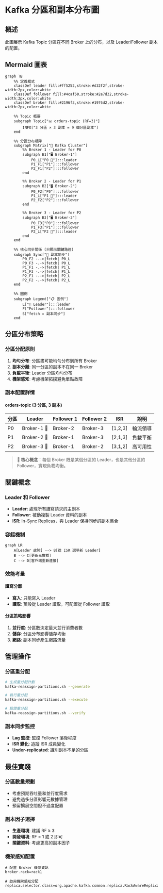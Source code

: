# Kafka 分區和副本分布圖

## 概述
此圖展示 Kafka Topic 分區在不同 Broker 上的分布，以及 Leader/Follower 副本的配置。

## Mermaid 圖表

```mermaid
graph TB
    %% 定義樣式
    classDef leader fill:#ff5252,stroke:#d32f2f,stroke-width:2px,color:white
    classDef follower fill:#4caf50,stroke:#2e7d32,stroke-width:2px,color:white
    classDef broker fill:#2196f3,stroke:#1976d2,stroke-width:2px,color:white

    %% Topic 概要
    subgraph Topic["📊 orders-topic (RF=3)"]
        INFO["3 分區 × 3 副本 = 9 個分區副本"]
    end

    %% 分區分布矩陣
    subgraph Matrix["🏢 Kafka Cluster"]
        %% Broker 1 - Leader for P0
        subgraph B1["🖥️ Broker-1"]
            P0_L["P0 🔴"]:::leader
            P1_F1["P1"]:::follower
            P2_F1["P2"]:::follower
        end

        %% Broker 2 - Leader for P1  
        subgraph B2["🖥️ Broker-2"]
            P0_F2["P0"]:::follower
            P1_L["P1 🔴"]:::leader
            P2_F2["P2"]:::follower
        end

        %% Broker 3 - Leader for P2
        subgraph B3["🖥️ Broker-3"]
            P0_F3["P0"]:::follower
            P1_F3["P1"]:::follower  
            P2_L["P2 🔴"]:::leader
        end
    end

    %% 核心同步關係 (只顯示關鍵路徑)
    subgraph Sync["🔄 副本同步"]
        P0_F2 -.->|fetch| P0_L
        P0_F3 -.->|fetch| P0_L
        P1_F1 -.->|fetch| P1_L
        P1_F3 -.->|fetch| P1_L
        P2_F1 -.->|fetch| P2_L
        P2_F2 -.->|fetch| P2_L
    end

    %% 圖例
    subgraph Legend["📋 圖例"]
        L["🔴 Leader"]:::leader
        F["Follower"]:::follower
        S["fetch = 副本同步"]
    end
```

## 分區分布策略

### 分區分配原則
1. **均勻分布**: 分區盡可能均勻分布到所有 Broker
2. **副本分離**: 同一分區的副本不在同一 Broker
3. **負載平衡**: Leader 分區均勻分布
4. **機架感知**: 考慮機架拓撲避免單點故障

### 副本配置詳情

#### orders-topic (3 分區, 3 副本)
| 分區 | Leader | Follower 1 | Follower 2 | ISR | 說明 |
|------|--------|------------|------------|-----|------|
| P0 | Broker-1 🔴 | Broker-2 | Broker-3 | [1,2,3] | 輪流領導 |
| P1 | Broker-2 🔴 | Broker-1 | Broker-3 | [2,1,3] | 負載平衡 |
| P2 | Broker-3 🔴 | Broker-1 | Broker-2 | [3,1,2] | 高可用性 |

> **🎯 核心概念**：每個 Broker 既是某個分區的 Leader，也是其他分區的 Follower，實現負載均衡。

## 關鍵概念

### Leader 和 Follower
- **Leader**: 處理所有讀寫請求的主副本
- **Follower**: 被動複製 Leader 資料的副本
- **ISR**: In-Sync Replicas，與 Leader 保持同步的副本集合

### 容錯機制
```mermaid
graph LR
    A[Leader 故障] --> B[從 ISR 選舉新 Leader]
    B --> C[更新元數據]
    C --> D[客戶端重新連接]
```

### 效能考量

#### 讀寫分離
- **寫入**: 只能寫入 Leader
- **讀取**: 預設從 Leader 讀取，可配置從 Follower 讀取

#### 分區策略影響
1. **並行度**: 分區數決定最大並行消費者數
2. **儲存**: 分區分布影響儲存均衡
3. **網路**: 副本同步產生網路流量

## 管理操作

### 分區重分配
```bash
# 生成重分配計劃
kafka-reassign-partitions.sh --generate

# 執行重分配
kafka-reassign-partitions.sh --execute

# 驗證重分配
kafka-reassign-partitions.sh --verify
```

### 副本同步監控
- **Lag 監控**: 監控 Follower 落後程度
- **ISR 變化**: 追蹤 ISR 成員變化
- **Under-replicated**: 識別副本不足的分區

## 最佳實踐

### 分區數量規劃
- 考慮預期吞吐量和並行度需求
- 避免過多分區影響元數據管理
- 預留擴展空間但不過度配置

### 副本因子選擇
- **生產環境**: 建議 RF ≥ 3
- **開發環境**: RF = 1 或 2 即可
- **關鍵資料**: 考慮更高的副本因子

### 機架感知配置
```properties
# 配置 Broker 機架資訊
broker.rack=rack1

# 啟用機架感知分配
replica.selector.class=org.apache.kafka.common.replica.RackAwareReplicaSelector
```